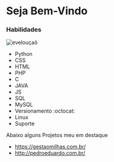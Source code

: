  # Seja Bem-Vindo
 
 ### Habilidades
 
 ![evelouçaõ](https://user-images.githubusercontent.com/23389829/114317427-71f17980-9ade-11eb-861a-160d8b01e777.PNG)
 
 + Python
 + CSS
 + HTML
 + PHP
 + C
 + JAVA
 + JS
 + SQL
 + MySQL
 + Versionamento :octocat: 
 + Linux
 + Suporte

 Abaixo alguns Projetos meu em destaque
 
 + https://gestaomilhas.com.br/
 + http://pedroeduardo.com.br/
